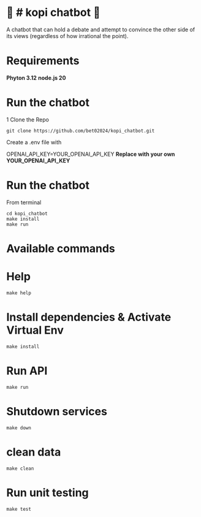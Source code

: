 
# 🧠 # kopi chatbot  🧠

A chatbot that can hold a debate and attempt to convince the other side of its views (regardless of how irrational the point).

# Requirements

**Phyton 3.12**
**node.js 20** 

# Run the chatbot

1 Clone the Repo 

    git clone https://github.com/bet02024/kopi_chatbot.git

Create a .env file with 

OPENAI_API_KEY=YOUR_OPENAI_API_KEY    **Replace with your own YOUR_OPENAI_API_KEY**

# Run the chatbot

From terminal 


    cd kopi_chatbot
    make install
    make run


# Available commands

#  Help

    make help

# Install dependencies & Activate Virtual Env

    make install

# Run API 

    make run

# Shutdown services

    make down

# clean data

    make clean

# Run unit testing

    make test

 
 







